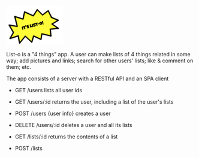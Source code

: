 <img src="LogoScreenShot.png" width="30%" height="30%">

List-o is a "4 things" app. A user can make lists of 4 things
related in some way; add pictures and links; search for other
users' lists; like & comment on them; etc.

The app consists of a server with a RESTful API and an SPA client

* GET /users               lists all user ids
* GET /users/:id           returns the user, including a list of the user's lists
* POST /users {user info}  creates a user
* DELETE /users/:id        deletes a user and all its lists

* GET /lists/:id            returns the contents of a list
* POST /lists
